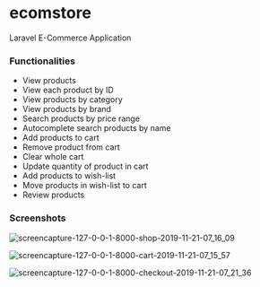 # ecomstore
Laravel E-Commerce Application

### Functionalities
* View products
* View each product by ID
* View products by category
* View products by brand
* Search products by price range
* Autocomplete search products by name
* Add products to cart
* Remove product from cart
* Clear whole cart
* Update quantity of product in cart
* Add products to wish-list
* Move products in wish-list to cart
* Review products 
### Screenshots

![screencapture-127-0-0-1-8000-shop-2019-11-21-07_16_09](https://user-images.githubusercontent.com/23145752/69293430-d8969e80-0c2e-11ea-8ebe-e8b10b08a44d.png)

![screencapture-127-0-0-1-8000-cart-2019-11-21-07_15_57](https://user-images.githubusercontent.com/23145752/69293434-d9c7cb80-0c2e-11ea-87b4-4b4f6aa1a78f.png)

![screencapture-127-0-0-1-8000-checkout-2019-11-21-07_21_36](https://user-images.githubusercontent.com/23145752/69293646-915cdd80-0c2f-11ea-82a2-eb022df53e91.png)
